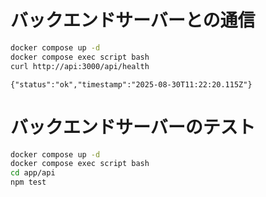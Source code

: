 
# バックエンドサーバーとの通信

```sh
docker compose up -d
docker compose exec script bash
curl http://api:3000/api/health
```

```
{"status":"ok","timestamp":"2025-08-30T11:22:20.115Z"}
```

# バックエンドサーバーのテスト

```sh
docker compose up -d 
docker compose exec script bash
cd app/api
npm test
```
